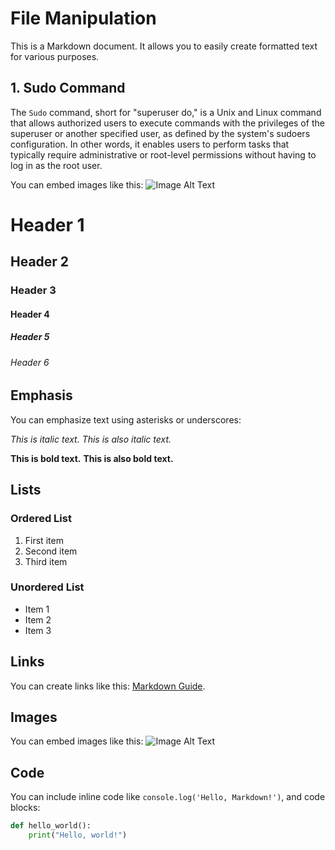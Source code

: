 # File Manipulation

This is a Markdown document. It allows you to easily create formatted text for various purposes.

## 1. Sudo Command

The `Sudo` command, short for "superuser do," is a Unix and Linux command that allows authorized users to execute commands with the privileges of the superuser or another specified user, as defined by the system's sudoers configuration. In other words, it enables users to perform tasks that typically require administrative or root-level permissions without having to log in as the root user.


You can embed images like this:
![Image Alt Text](https://via.placeholder.com/150)
# Header 1
## Header 2
### Header 3
#### Header 4
##### Header 5
###### Header 6

## Emphasis

You can emphasize text using asterisks or underscores:

*This is italic text.*
_This is also italic text._

**This is bold text.**
__This is also bold text.__

## Lists

### Ordered List

1. First item
2. Second item
3. Third item

### Unordered List

- Item 1
- Item 2
- Item 3

## Links

You can create links like this: [Markdown Guide](https://www.markdownguide.org/).

## Images

You can embed images like this:
![Image Alt Text](https://via.placeholder.com/150)

## Code

You can include inline code like `console.log('Hello, Markdown!')`, and code blocks:

```python
def hello_world():
    print("Hello, world!")
